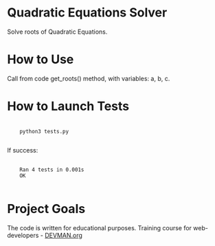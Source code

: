 # Quadratic Equations Solver

Solve roots of Quadratic Equations.

# How to Use

Call from code get_roots() method, with variables: a, b, c. 


# How to Launch Tests

<pre>
    <code>
    python3 tests.py
    </code>
</pre>

If success: 
<pre>
    <code>
    Ran 4 tests in 0.001s
    OK
    </code>
</pre>



# Project Goals

The code is written for educational purposes. Training course for web-developers - [DEVMAN.org](https://devman.org)
